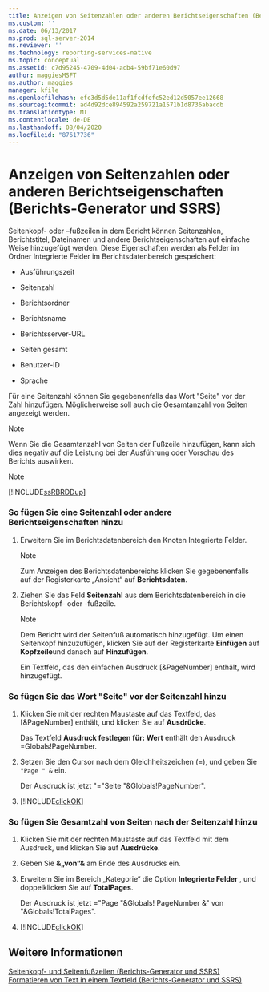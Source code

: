 ```yaml
---
title: Anzeigen von Seitenzahlen oder anderen Berichtseigenschaften (Berichts-Generator und SSRS) | Microsoft-Dokumentation
ms.custom: ''
ms.date: 06/13/2017
ms.prod: sql-server-2014
ms.reviewer: ''
ms.technology: reporting-services-native
ms.topic: conceptual
ms.assetid: c7d95245-4709-4d04-acb4-59bf71e60d97
author: maggiesMSFT
ms.author: maggies
manager: kfile
ms.openlocfilehash: efc3d5d5de11af1fcdfefc52ed12d5057ee12668
ms.sourcegitcommit: ad4d92dce894592a259721a1571b1d8736abacdb
ms.translationtype: MT
ms.contentlocale: de-DE
ms.lasthandoff: 08/04/2020
ms.locfileid: "87617736"
---
```

# <a name="display-page-numbers-or-other-report-properties-report-builder-and-ssrs"></a>Anzeigen von Seitenzahlen oder anderen Berichtseigenschaften (Berichts-Generator und SSRS)
  Seitenkopf- oder –fußzeilen in dem Bericht können Seitenzahlen, Berichtstitel, Dateinamen und andere Berichtseigenschaften auf einfache Weise hinzugefügt werden. Diese Eigenschaften werden als Felder im Ordner Integrierte Felder im Berichtsdatenbereich gespeichert:  
  
-   Ausführungszeit  
  
-   Seitenzahl  
  
-   Berichtsordner  
  
-   Berichtsname  
  
-   Berichtsserver-URL  
  
-   Seiten gesamt  
  
-   Benutzer-ID  
  
-   Sprache  
  
 Für eine Seitenzahl können Sie gegebenenfalls das Wort "Seite" vor der Zahl hinzufügen. Möglicherweise soll auch die Gesamtanzahl von Seiten angezeigt werden.  
  
> [!NOTE]  
>  Wenn Sie die Gesamtanzahl von Seiten der Fußzeile hinzufügen, kann sich dies negativ auf die Leistung bei der Ausführung oder Vorschau des Berichts auswirken.  
  
> [!NOTE]  
>  [!INCLUDE[ssRBRDDup](../../includes/ssrbrddup-md.md)]  
  
### <a name="to-add-a-page-number-or-other-report-properties"></a>So fügen Sie eine Seitenzahl oder andere Berichtseigenschaften hinzu  
  
1.  Erweitern Sie im Berichtsdatenbereich den Knoten Integrierte Felder.  
  
    > [!NOTE]  
    >  Zum Anzeigen des Berichtsdatenbereichs klicken Sie gegebenenfalls auf der Registerkarte „Ansicht“ auf **Berichtsdaten**.  
  
2.  Ziehen Sie das Feld **Seitenzahl** aus dem Berichtsdatenbereich in die Berichtskopf- oder -fußzeile.  
  
    > [!NOTE]  
    >  Dem Bericht wird der Seitenfuß automatisch hinzugefügt. Um einen Seitenkopf hinzuzufügen, klicken Sie auf der Registerkarte **Einfügen** auf **Kopfzeile**und danach auf **Hinzufügen**.  
    >   
    >  Ein Textfeld, das den einfachen Ausdruck [&PageNumber] enthält, wird hinzugefügt.  
  
### <a name="to-add-the-word-page-before-the-page-number"></a>So fügen Sie das Wort "Seite" vor der Seitenzahl hinzu  
  
1.  Klicken Sie mit der rechten Maustaste auf das Textfeld, das [&PageNumber] enthält, und klicken Sie auf **Ausdrücke**.  
  
     Das Textfeld **Ausdruck festlegen für: Wert** enthält den Ausdruck =Globals!PageNumber.  
  
2.  Setzen Sie den Cursor nach dem Gleichheitszeichen (=), und geben Sie `"Page " &` ein.  
  
     Der Ausdruck ist jetzt "="Seite "&Globals!PageNumber".  
  
3.  [!INCLUDE[clickOK](../../includes/clickok-md.md)]  
  
### <a name="to-add-total-number-of-pages-after-the-page-number"></a>So fügen Sie Gesamtzahl von Seiten nach der Seitenzahl hinzu  
  
1.  Klicken Sie mit der rechten Maustaste auf das Textfeld mit dem Ausdruck, und klicken Sie auf **Ausdrücke**.  
  
2.  Geben Sie **&„von“&** am Ende des Ausdrucks ein.  
  
3.  Erweitern Sie im Bereich „Kategorie“ die Option **Integrierte Felder** , und doppelklicken Sie auf **TotalPages**.  
  
     Der Ausdruck ist jetzt ="Page "&Globals! PageNumber &" von "&Globals!TotalPages".  
  
4.  [!INCLUDE[clickOK](../../includes/clickok-md.md)]  
  
## <a name="see-also"></a>Weitere Informationen  
 [Seitenkopf- und Seitenfußzeilen &#40;Berichts-Generator und SSRS&#41;](page-headers-and-footers-report-builder-and-ssrs.md)   
 [Formatieren von Text in einem Textfeld &#40;Berichts-Generator und SSRS&#41;](format-text-in-a-text-box-report-builder-and-ssrs.md)  
  
  
